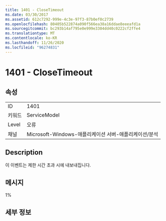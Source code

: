 ```yaml
---
title: 1401 - CloseTimeout
ms.date: 03/30/2017
ms.assetid: 612c7292-999e-4c3e-97f3-87b0ef0c2739
ms.openlocfilehash: 80405b522874a090f566ea38a16ddae8eeeafd1a
ms.sourcegitcommit: bc293b14af795e0e999e3304dd40c0222cf2ffe4
ms.translationtype: MT
ms.contentlocale: ko-KR
ms.lasthandoff: 11/26/2020
ms.locfileid: "96274831"
---
```

# <a name="1401---closetimeout"></a>1401 - CloseTimeout

## <a name="properties"></a>속성  
  
|||  
|-|-|  
|ID|1401|  
|키워드|ServiceModel|  
|Level|오류|  
|채널|Microsoft-Windows-애플리케이션 서버-애플리케이션/분석|  
  
## <a name="description"></a>Description  

 이 이벤트는 제한 시간 초과 시에 내보내집니다.  
  
## <a name="message"></a>메시지  

 1%  
  
## <a name="details"></a>세부 정보
